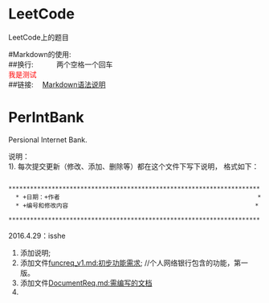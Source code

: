 # LeetCode
LeetCode上的题目  
  
  
#Markdown的使用:  
##换行:　　
　两个空格一个回车  
<font color=red> 我是测试</font>  
##链接:
　[Markdown语法说明](http://wowubuntu.com/markdown/index.html#link)

# PerIntBank  
Persional Internet Bank.

说明：  
      1). 每次提交更新（修改、添加、删除等）都在这个文件下写下说明， 格式如下：  
      
      **********************************************************************  
      * +日期：+作者                                                       *  
      * +编号和修改内容                                                    *  
      **********************************************************************  
      
2016.4.29：isshe  
1. 添加说明;  
2. 添加文件[funcreq_v1.md:初步功能需求](https://github.com/OurScream/PerIntBank/blob/master/funcreq.txt);                 //个人网络银行包含的功能，第一版。  
3. 添加文件[DocumentReq.md:需编写的文档](https://github.com/OurScream/PerIntBank/blob/master/DocumentReq_v1.md)  
4. 
